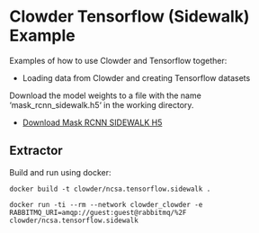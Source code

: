 # Clowder Tensorflow (Sidewalk) Example

Examples of how to use Clowder and Tensorflow together:

- Loading data from Clowder and creating Tensorflow datasets

Download the model weights to a file with the name ‘mask_rcnn_sidewalk.h5‘ in the working directory.
* [Download Mask RCNN SIDEWALK H5](https://opensource.ncsa.illinois.edu/bitbucket/projects/BD/repos/smu-dl/browse/sidewalk/asset/mask_rcnn_sidewalk.h5)

## Extractor

Build and run using docker:

```docker build -t clowder/ncsa.tensorflow.sidewalk .```


```docker run -ti --rm --network clowder_clowder -e RABBITMQ_URI=amqp://guest:guest@rabbitmq/%2F clowder/ncsa.tensorflow.sidewalk```

